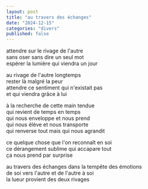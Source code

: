 ```yaml
---
layout: post
title: "au travers des échanges"
date: "2024-12-15"
categories: "divers"
published: false
---
```


attendre sur le rivage de l'autre  
sans oser sans dire un seul mot  
espérer la lumière qui viendra un jour  

au rivage de l'autre longtemps  
rester là malgré la peur  
attendre ce sentiment qui n'existait pas  
et qui viendra grâce à lui  

à la recherche de cette main tendue  
qui revient de temps en temps  
qui nous enveloppe et nous prend  
qui nous élève et nous transporte  
qui renverse tout mais qui nous agrandit  

ce quelque chose que l'on reconnaît en soi   
ce dérangement sublime qui accapare tout  
ça nous prend par surprise  

au travers des échanges dans la tempête des émotions  
de soi vers l'autre et de l'autre à soi  
la lueur provient des deux rivages  
